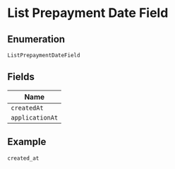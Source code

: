 
# List Prepayment Date Field

## Enumeration

`ListPrepaymentDateField`

## Fields

| Name |
|  --- |
| `createdAt` |
| `applicationAt` |

## Example

```
created_at
```

